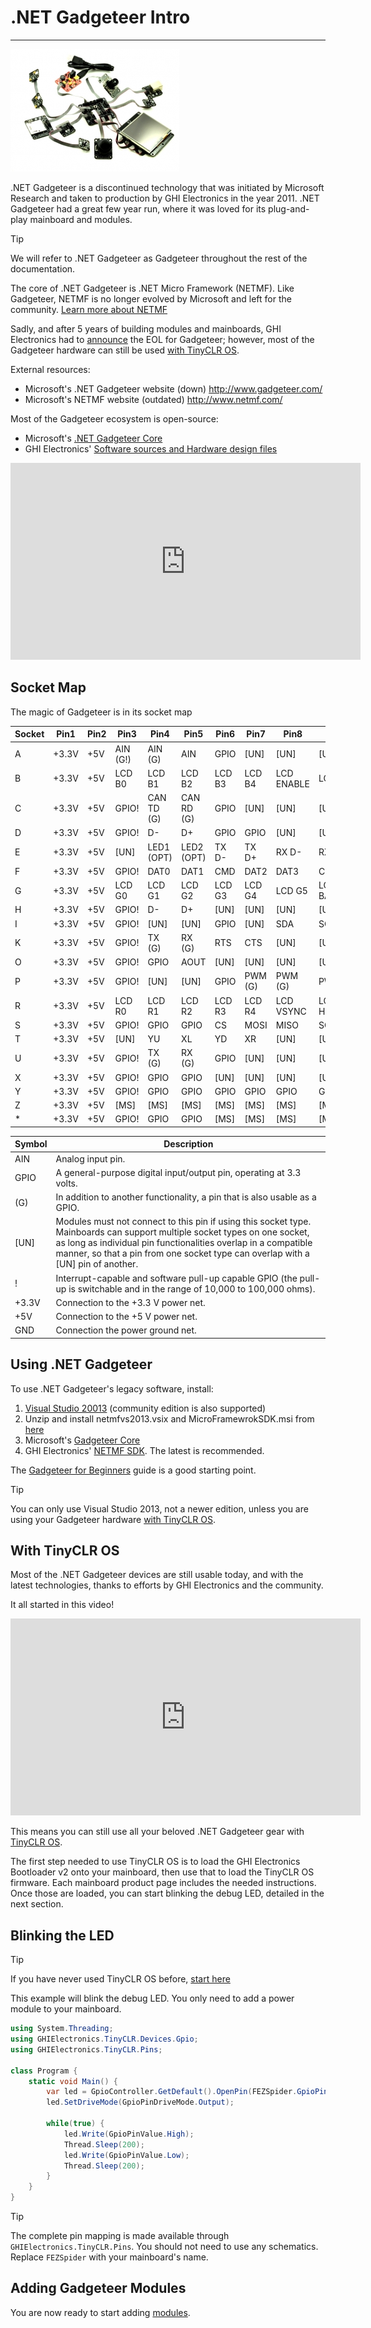 # .NET Gadgeteer Intro
---
![Gadgeteer](images/gadgeteer.jpg)

.NET Gadgeteer is a discontinued technology that was initiated by Microsoft Research and taken to production by GHI Electronics in the year 2011. .NET Gadgeteer had a great few year run, where it was loved for its plug-and-play mainboard and modules.

> [!Tip]
> We will refer to .NET Gadgeteer as Gadgeteer throughout the rest of the documentation.

The core of .NET Gadgeteer is .NET Micro Framework (NETMF). Like Gadgeteer, NETMF is no longer evolved by Microsoft and left for the community. [Learn more about NETMF](../../software/netmf/intro.md)

Sadly, and after 5 years of building modules and mainboards, GHI Electronics had to [announce](https://forums.ghielectronics.com/t/the-future-of-gadgeteer/197) the EOL for Gadgeteer; however, most of the Gadgeteer hardware can still be used [with TinyCLR OS](#with-tinyclr-os).

External resources:
* Microsoft's .NET Gadgeteer website (down) http://www.gadgeteer.com/
* Microsoft's NETMF website (outdated) http://www.netmf.com/

Most of the Gadgeteer ecosystem is open-source:
*	Microsoft's [.NET Gadgeteer Core](http://gadgeteer.codeplex.com/)
*	GHI Electronics' [Software sources and Hardware design files]( https://github.com/ghi-electronics/NETMF-Gadgeteer)

<iframe width="560" height="315" src="https://www.youtube.com/embed/wQlTLNOCl90" frameborder="0" allowfullscreen></iframe>

## Socket Map
The magic of Gadgeteer is in its socket map

Socket | Pin1 | Pin2 | Pin3 | Pin4 | Pin5 | Pin6 | Pin7 | Pin8 | Pin9 | Pin10
--- | --- | --- | --- | --- | --- | --- | --- | --- | --- | ---
A | +3.3V | +5V | AIN (G!) | AIN (G) | AIN | GPIO | [UN] | [UN] | [UN] | GND 
B | +3.3V | +5V | LCD B0 | LCD B1 | LCD B2 | LCD B3 | LCD B4 | LCD ENABLE | LCD CLK | GND 
C | +3.3V | +5V | GPIO! | CAN TD (G) | CAN RD (G) | GPIO | [UN] | [UN] | [UN] | GND 
D | +3.3V | +5V | GPIO! | D- | D+ | GPIO | GPIO | [UN] | [UN] | GND 
E | +3.3V | +5V | [UN] | LED1 (OPT) | LED2 (OPT) | TX D- | TX D+ | RX D- | RX D+ | GND 
F | +3.3V | +5V | GPIO! | DAT0 | DAT1 | CMD | DAT2 | DAT3 | CLK | GND 
G | +3.3V | +5V | LCD G0 | LCD G1 | LCD G2 | LCD G3 | LCD G4 | LCD G5 | LCD BACKLIGHT | GND 
H | +3.3V | +5V | GPIO! | D- | D+ | [UN] | [UN] | [UN] | [UN] | GND 
I | +3.3V | +5V | GPIO! | [UN] | [UN] | GPIO | [UN] | SDA | SCL | GND 
K | +3.3V | +5V | GPIO! | TX (G) | RX (G) | RTS | CTS | [UN] | [UN] | GND 
O | +3.3V | +5V | GPIO! | GPIO | AOUT | [UN] | [UN] | [UN] | [UN] | GND 
P | +3.3V | +5V | GPIO! | [UN] | [UN] | GPIO | PWM (G) | PWM (G) | PWM | GND 
R | +3.3V | +5V | LCD R0 | LCD R1 | LCD R2 | LCD R3 | LCD R4 | LCD VSYNC | LCD HSYNC | GND 
S | +3.3V | +5V | GPIO! | GPIO | GPIO | CS | MOSI | MISO | SCK | GND 
T | +3.3V | +5V | [UN] | YU | XL | YD | XR | [UN] | [UN] | GND 
U | +3.3V | +5V | GPIO! | TX (G) | RX (G) | GPIO | [UN] | [UN] | [UN] | GND 
X | +3.3V | +5V | GPIO! | GPIO | GPIO | [UN] | [UN] | [UN] | [UN] | GND 
Y | +3.3V | +5V | GPIO! | GPIO | GPIO | GPIO | GPIO | GPIO | GPIO | GND 
Z | +3.3V | +5V | [MS] | [MS] | [MS] | [MS] | [MS] | [MS] | [MS] | GND 
\* | +3.3V | +5V | GPIO! | GPIO | GPIO | [MS] | [MS] | [MS] | [MS] | GND

Symbol | Description
--- | ---
AIN | Analog input pin.
GPIO | A general-purpose digital input/output pin, operating at 3.3 volts.
(G) | In addition to another functionality, a pin that is also usable as a GPIO.
[UN] | Modules must not connect to this pin if using this socket type. Mainboards can support multiple socket types on one socket, as long as individual pin functionalities overlap in a compatible manner, so that a pin from one socket type can overlap with a [UN] pin of another.
! | Interrupt-capable and software pull-up capable GPIO (the pull-up is switchable and in the range of 10,000 to 100,000 ohms).
+3.3V | Connection to the +3.3 V power net.
+5V | Connection to the +5 V power net.
GND | Connection the power ground net.

## Using .NET Gadgeteer
To use .NET Gadgeteer's legacy software, install:
1. [Visual Studio 20013](https://www.visualstudio.com/vs/older-downloads/) (community edition is also supported)
2. Unzip and install netmfvs2013.vsix and MicroFramewrokSDK.msi from [here](http://netmf.codeplex.com/downloads/get/1423115) 
3. Microsoft's [Gadgeteer Core](http://gadgeteer.codeplex.com/downloads/get/1519812)
4. GHI Electronics' [NETMF SDK](../../software/netmf/downloads.md). The latest is recommended.

The [Gadgeteer for Beginners](http://files.ghielectronics.com/downloads/Documents/Guides/NET%20Gadgeteer%20for%20Beginners.pdf) guide is a good starting point.

> [!Tip]
> You can only use Visual Studio 2013, not a newer edition, unless you are using your Gadgeteer hardware [with TinyCLR OS](#with-tinyclr-os).

## With TinyCLR OS
Most of the .NET Gadgeteer devices are still usable today, and with the latest technologies, thanks to efforts by GHI Electronics and the community. 

It all started in this video!

<iframe width="560" height="315" src="https://www.youtube.com/embed/5n6-FzcgJJM" frameborder="0" allowfullscreen></iframe>

This means you can still use all your beloved .NET Gadgeteer gear with [TinyCLR OS](../../software/tinyclr/intro.md).

The first step needed to use TinyCLR OS is to load the GHI Electronics Bootloader v2 onto your mainboard, then use that to load the TinyCLR OS firmware. Each mainboard product page includes the needed instructions. Once those are loaded, you can start blinking the debug LED, detailed in the next section.

## Blinking the LED

> [!Tip]
> If you have never used TinyCLR OS before, [start here]( ../../software/tinyclr/tutorials/intro.md)

This example will blink the debug LED. You only need to add a power module to your mainboard.

```cs
using System.Threading;
using GHIElectronics.TinyCLR.Devices.Gpio;
using GHIElectronics.TinyCLR.Pins;

class Program {
    static void Main() {
        var led = GpioController.GetDefault().OpenPin(FEZSpider.GpioPin.DebugLed);
        led.SetDriveMode(GpioPinDriveMode.Output);

        while(true) {
            led.Write(GpioPinValue.High);
            Thread.Sleep(200);
            led.Write(GpioPinValue.Low);
            Thread.Sleep(200);
        }
    }
}
```

> [!Tip]
> The complete pin mapping is made available through `GHIElectronics.TinyCLR.Pins`. You should not need to use any schematics.
> Replace `FEZSpider` with your mainboard's name.

## Adding Gadgeteer Modules
You are now ready to start adding [modules](modules.md).

